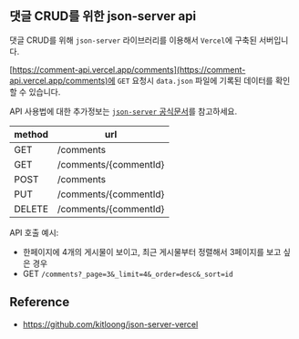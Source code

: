 ## 댓글 CRUD를 위한 json-server api

댓글 CRUD를 위해 `json-server` 라이브러리를 이용해서 `Vercel`에 구축된 서버입니다.

[https://comment-api.vercel.app/comments](https://comment-api.vercel.app/comments)에 `GET` 요청시 `data.json` 파일에 기록된 데이터를 확인할 수 있습니다.

API 사용법에 대한 추가정보는 [`json-server` 공식문서](https://www.npmjs.com/package/json-server)를 참고하세요.

| method | url |
| ------ | --------------------- |
| GET | /comments |
| GET | /comments/{commentId} |
| POST | /comments |
| PUT | /comments/{commentId} |
| DELETE | /comments/{commentId} |
      
API 호출 예시:
- 한페이지에 4개의 게시물이 보이고, 최근 게시물부터 정렬해서 3페이지를 보고 싶은 경우
- GET `/comments?_page=3&_limit=4&_order=desc&_sort=id`

## Reference

- https://github.com/kitloong/json-server-vercel
